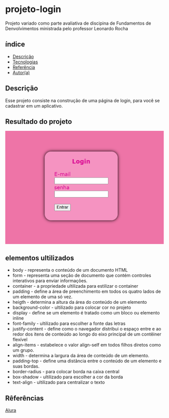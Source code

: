 # projeto-login

Projeto variado como parte avaliativa de discipina de Fundamentos de Denvolvimentos ministrada pelo professor Leonardo Rocha

## índice
* [Descrição](#descrição)
* [Tecnologias](#tecnologias)
* [Referência](#rêferências)
* [Autor(a)](#autora)

## Descrição

Esse projeto consiste na construção de uma página de login, para você se cadastrar em um aplicativo.

## Resultado do projeto

![](img/resultado-final.png)

## elementos ultilizados

* body - representa o conteúdo de um documento HTML
* form - representa uma seção de documento que contém controles interativos para enviar informações.
* container - a propriedade ultilizada para estilizar o container 
* padding - define a área de preenchimento em todos os quatro lados de um elemento de uma só vez.
* heigth - determina a altura da área do conteúdo de um elemento
* background-color - ultilizado para colocar cor no projeto
* display -  define se um elemento é tratado como um bloco ou elemento inline
* font-family - ultilizado para escolher a fonte das letras 
* justify-content - define como o navegador distribui o espaço entre e ao redor dos itens de conteúdo ao longo do eixo principal de um contêiner flexível 
* align-items -  estabelece o valor align-self em todos filhos diretos como um grupo.
* width - determina a largura da área de conteúdo de um elemento.
* padding-top - define uma distância entre o conteúdo de um elemento e suas bordas.
* border-radius - para colocar borda na caixa central
* box-shadow - ultilizado para escolher a cor da borda
* text-align - ultilizado para centralizar o texto



## Rêferências
[Alura](https://developer.mozilla.org/en-US/docs/Web/CSS/justify-content)
